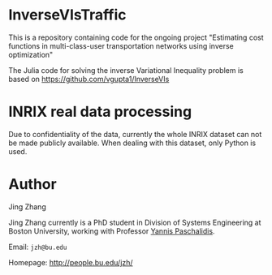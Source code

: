 InverseVIsTraffic
======

This is a repository containing code for the ongoing project "Estimating cost functions in multi-class-user transportation networks using inverse optimization"

The Julia code for solving the inverse Variational Inequality problem is based on https://github.com/vgupta1/InverseVIs


INRIX real data processing
====

Due to confidentiality of the data, currently the whole INRIX dataset can not be made publicly available. When dealing with this dataset, 
only Python is used.


Author
===
Jing Zhang

Jing Zhang currently is a PhD student in Division of Systems Engineering at Boston University, working with Professor [Yannis Paschalidis](http://sites.bu.edu/paschalidis/).


Email: `jzh@bu.edu`

Homepage: http://people.bu.edu/jzh/
